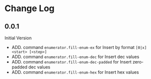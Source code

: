 # Change Log

## 0.0.1
Initial Version
* ADD. command `enumerator.fill-enum-ex` for Insert by format `[0|x]<start> [<step>]`
* ADD. command `enumerator.fill-enum-dec` for Insert dec values
* ADD. command `enumerator.fill-enum-dec-padded` for Insert zero-padded dec values
* ADD. command `enumerator.fill-enum-hex` for Insert hex values